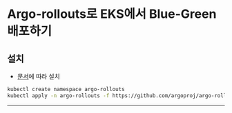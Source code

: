 # Argo-rollouts로 EKS에서 Blue-Green 배포하기

## 설치

- [문서](https://argoproj.github.io/argo-rollouts/installation/)에 따라 설치

```sh
kubectl create namespace argo-rollouts
kubectl apply -n argo-rollouts -f https://github.com/argoproj/argo-rollouts/releases/latest/download/install.yaml
```

---
